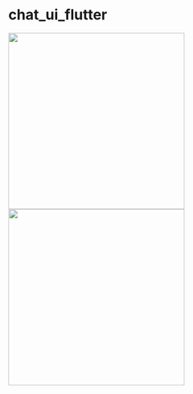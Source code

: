 # chat_ui_flutter

<img src="https://user-images.githubusercontent.com/85505451/169249300-e848cfe0-8c7b-4a80-871e-6d298321a38c.png" width="350">  <img src="https://user-images.githubusercontent.com/85505451/169249311-0f2e4ea7-3b3e-4539-a55d-1b226b86b15a.png" width="350">


<!-- ![1](https://user-images.githubusercontent.com/85505451/169249300-e848cfe0-8c7b-4a80-871e-6d298321a38c.png) -->
<!-- ![2](https://user-images.githubusercontent.com/85505451/169249311-0f2e4ea7-3b3e-4539-a55d-1b226b86b15a.png) -->
